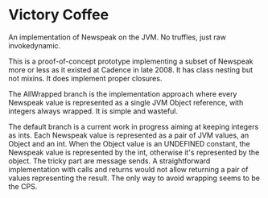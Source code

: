 # Victory Coffee #

An implementation of Newspeak on the JVM. No truffles, just raw invokedynamic.

This is a proof-of-concept prototype implementing a subset of Newspeak more or less as it existed at Cadence in late 2008. It has class nesting but not mixins. It does implement proper closures.

The AllWrapped branch is the implementation approach where every Newspeak value is represented as a single JVM Object reference, with integers always wrapped. It is simple and wasteful.

The default branch is a current work in progress aiming at keeping integers as ints. Each Newspeak value is represented as a pair of JVM values, an Object and an int. When the Object value is an UNDEFINED constant, the Newspeak value is represented by the int, otherwise it's represented by the object. The tricky part are message sends. A straightforward implementation with calls and returns would not allow returning a pair of values representing the result. The only way to avoid wrapping seems to be the CPS.